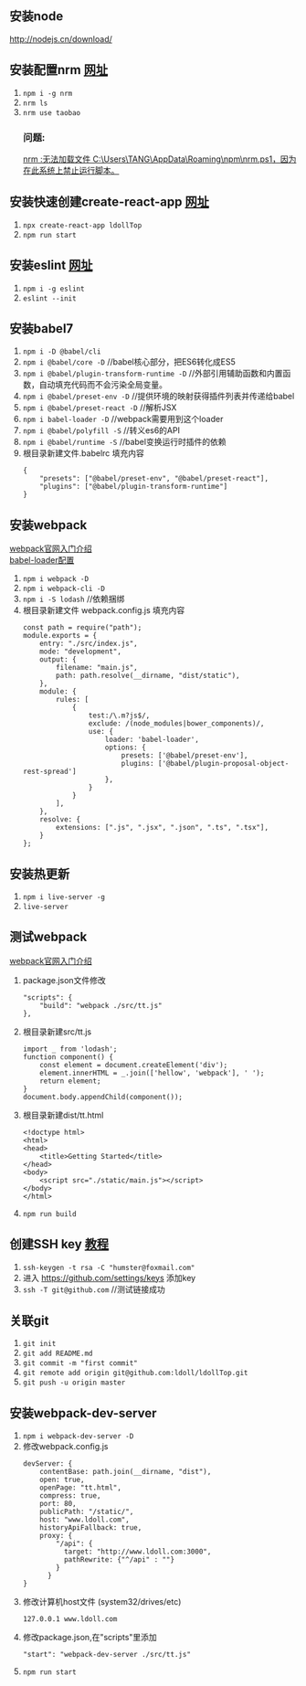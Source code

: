 ## 安装node
http://nodejs.cn/download/

## 安装配置nrm [网址](https://www.npmjs.com/package/nrm)
  1. `npm i -g nrm`
  2. `nrm ls`  
  3. `nrm use taobao`  
       ### 问题:    
      [nrm :无法加载文件 C:\Users\TANG\AppData\Roaming\npm\nrm.ps1，因为在此系统上禁止运行脚本。](https://www.haowuliaoa.com/article/info/848012.html)	

## 安装快速创建create-react-app [网址](https://www.npmjs.com/package/create-react-app)
  1. `npx create-react-app ldollTop`  
  2. `npm run start`  

## 安装eslint [网址](https://www.npmjs.com/package/eslint)
  1. `npm i -g eslint` 
  2. `eslint --init`   


## 安装babel7
  1. `npm i -D @babel/cli`  
  2. `npm i @babel/core -D`   //babel核心部分，把ES6转化成ES5  
  3. `npm i @babel/plugin-transform-runtime -D`  //外部引用辅助函数和内置函数，自动填充代码而不会污染全局变量。  
  4. `npm i @babel/preset-env -D`  //提供环境的映射获得插件列表并传递给babel  
  5. `npm i @babel/preset-react -D`  //解析JSX  
  6. `npm i babel-loader -D`  //webpack需要用到这个loader  
  7. `npm i @babel/polyfill -S`  //转义es6的API  
  8. `npm i @babel/runtime -S`  //babel变换运行时插件的依赖  
  9. 根目录新建文件.babelrc 填充内容 
        ```
        {
            "presets": ["@babel/preset-env", "@babel/preset-react"],
            "plugins": ["@babel/plugin-transform-runtime"]
        }
        ```

## 安装webpack 
  [webpack官网入门介绍](https://www.webpackjs.com/concepts/)  
  [babel-loader配置](https://www.npmjs.com/package/babel-loader)
  1. `npm i webpack -D`  
  2. `npm i webpack-cli -D`  
  3. `npm i -S lodash`  //依赖捆绑  
  4. 根目录新建文件 webpack.config.js  填充内容  
        ```
        const path = require("path");
        module.exports = {
            entry: "./src/index.js",
            mode: "development",
            output: {
                filename: "main.js",
                path: path.resolve(__dirname, "dist/static"),
            },
            module: {
                rules: [
                    {
                        test:/\.m?js$/,
                        exclude: /(node_modules|bower_components)/,
                        use: {
                            loader: 'babel-loader',
                            options: {
                                presets: ['@babel/preset-env'],
                                plugins: ['@babel/plugin-proposal-object-rest-spread']
                            },
                        }
                    }
                ],
            },
            resolve: {
                extensions: [".js", ".jsx", ".json", ".ts", ".tsx"],
            }
        };
        ````

## 安装热更新
  1. `npm i live-server -g`
  2. `live-server`

## 测试webpack
[webpack官网入门介绍](https://www.webpackjs.com/concepts/)  
  1. package.json文件修改
        ```
        "scripts": {
            "build": "webpack ./src/tt.js"
        },
        ```
  2. 根目录新建src/tt.js  
        ```  
        import _ from 'lodash';
        function component() {
            const element = document.createElement('div');
            element.innerHTML = _.join(['hellow', 'webpack'], ' ');
            return element;
        }
        document.body.appendChild(component());
        ```
  3. 根目录新建dist/tt.html
        ```
        <!doctype html>
        <html>
        <head>
            <title>Getting Started</title>
        </head>
        <body>
            <script src="./static/main.js"></script>
        </body>
        </html>
        ```
  4. `npm run build` 

## 创建SSH key [教程](https://blog.csdn.net/mqdxiaoxiao/article/details/92712143)
  1. `ssh-keygen -t rsa -C "humster@foxmail.com"`
  2. 进入 https://github.com/settings/keys 添加key
  3. `ssh -T git@github.com`  //测试链接成功

## 关联git
  1. `git init`
  2. `git add README.md`
  3. `git commit -m "first commit"`
  4. `git remote add origin git@github.com:ldoll/ldollTop.git`
  5. `git push -u origin master`

## 安装webpack-dev-server
  1.  `npm i webpack-dev-server -D`
  2. 修改webpack.config.js
      ```
      devServer: {
          contentBase: path.join(__dirname, "dist"),
          open: true,
          openPage: "tt.html",
          compress: true,
          port: 80,
          publicPath: "/static/",
          host: "www.ldoll.com",
          historyApiFallback: true,
          proxy: {
              "/api": {
                target: "http://www.ldoll.com:3000",
                pathRewrite: {"^/api" : ""}
              }
            }
      }
      ```
  3. 修改计算机host文件 (system32/drives/etc)
      ```
      127.0.0.1 www.ldoll.com
      ```
  3. 修改package.json,在"scripts"里添加
      ```
      "start": "webpack-dev-server ./src/tt.js"
      ```
  4. `npm run start`